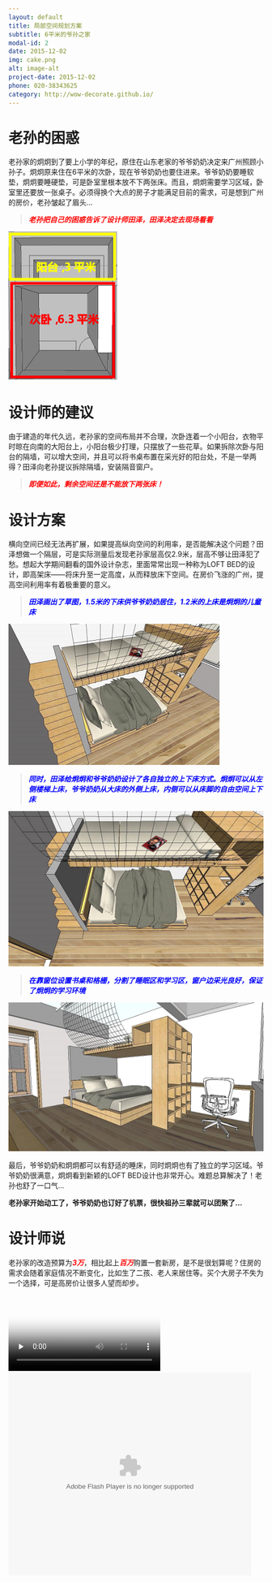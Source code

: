 ```yaml
---
layout: default
title: 局部空间规划方案
subtitle: 6平米的爷孙之家
modal-id: 2
date: 2015-12-02
img: cake.png
alt: image-alt
project-date: 2015-12-02
phone: 020-38343625
category: http://wow-decorate.github.io/
---
```

# 老孙的困惑
<p align="left">老孙家的炯炯到了要上小学的年纪，原住在山东老家的爷爷奶奶决定来广州照顾小孙子。炯炯原来住在6平米的次卧，现在爷爷奶奶也要住进来。爷爷奶奶要睡软垫，炯炯要睡硬垫，可是卧室里根本放不下两张床。而且，炯炯需要学习区域，卧室里还要放一张桌子。必须得换个大点的房子才能满足目前的需求，可是想到广州的房价，老孙皱起了眉头...</p>

> <font color="red"><b><i><p align="left">老孙把自己的困惑告诉了设计师田泽，田泽决定去现场看看</p></i></b></font>

![1](/img/portfolio/1.png)

# 设计师的建议
<p align="left">由于建造的年代久远，老孙家的空间布局并不合理，次卧连着一个小阳台，衣物平时晾在向南的大阳台上，小阳台极少打理，只摆放了一些花草。如果拆除次卧与阳台的隔墙，可以增大空间，并且可以将书桌布置在采光好的阳台处，不是一举两得？田泽向老孙提议拆除隔墙，安装隔音窗户。</p>

> <font color="red"><b><i><p align="left">即便如此，剩余空间还是不能放下两张床！</p></i></b></font>

# 设计方案
<p align="left">横向空间已经无法再扩展，如果提高纵向空间的利用率，是否能解决这个问题？田泽想做一个隔层，可是实际测量后发现老孙家层高仅2.9米，层高不够让田泽犯了愁。想起大学期间翻看的国外设计杂志，里面常常出现一种称为LOFT BED的设计，即高架床——将床升至一定高度，从而释放床下空间。在房价飞涨的广州，提高空间利用率有着极重要的意义。</p>

> <font color="blue"><b><i><p align="left">田泽画出了草图，1.5米的下床供爷爷奶奶居住，1.2米的上床是炯炯的儿童床</p></i></b></font>

![1](/img/portfolio/2.png)

> <font color="blue"><b><i><p align="left">同时，田泽给炯炯和爷爷奶奶设计了各自独立的上下床方式。炯炯可以从左侧楼梯上床，爷爷奶奶从大床的外侧上床，内侧可以从床脚的自由空间上下床</p></i></b></font>

![1](/img/portfolio/3.png)  

> <font color="blue"><b><i><p align="left">在靠窗位设置书桌和格栅，分割了睡眠区和学习区，窗户边采光良好，保证了炯炯的学习环境</p></i></b></font>


![1](/img/portfolio/4.png)

<p align="left">最后，爷爷奶奶和炯炯都可以有舒适的睡床，同时炯炯也有了独立的学习区域。爷爷奶奶很满意，炯炯看到新颖的LOFT BED设计也非常开心。难题总算解决了！老孙也舒了一口气... </p>
 
<p align="left"><b>老孙家开始动工了，爷爷奶奶也订好了机票，很快祖孙三辈就可以团聚了...</b></p>

# 设计师说
<p align="left">老孙家的改造预算为<b><i><font color="red">3万</font></i></b>，相比起上<b><i><font color="red">百万</font></i></b>购置一套新房，是不是很划算呢？住房的需求会随着家庭情况不断变化，比如生了二孩、老人来居住等。买个大房子不失为一个选择，可是高房价让很多人望而却步。</p>


<video id="video" controls="" preload="none" poster="http://media.w3.org/2010/05/sintel/poster.png">
<source id="mp4" src="http://media.w3.org/2010/05/sintel/trailer.mp4" type="video/mp4">
<source id="webm" src="http://media.w3.org/2010/05/sintel/trailer.webm" type="video/webm">
<source id="ogv" src="http://media.w3.org/2010/05/sintel/trailer.ogv" type="video/ogg">
<p>Your user agent does not support the HTML5 Video element.</p>
</video>


<embed src="http://player.youku.com/player.php/sid/XNjIwMzUwNTg0/v.swf" allowFullScreen="true" quality="high" width="480" height="400" align="middle" allowScriptAccess="always" type="application/x-shockwave-flash"/>